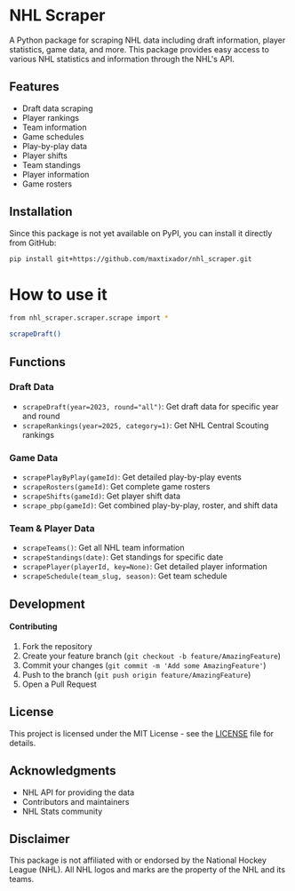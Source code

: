 # NHL Scraper

A Python package for scraping NHL data including draft information, player statistics, game data, and more. This package provides easy access to various NHL statistics and information through the NHL's API.

## Features

- Draft data scraping
- Player rankings
- Team information
- Game schedules
- Play-by-play data
- Player shifts
- Team standings
- Player information
- Game rosters

## Installation

Since this package is not yet available on PyPI, you can install it directly from GitHub:
```bash
pip install git+https://github.com/maxtixador/nhl_scraper.git
```

# How to use it
```bash
from nhl_scraper.scraper.scrape import *

scrapeDraft()
```


## Functions

### Draft Data
- `scrapeDraft(year=2023, round="all")`: Get draft data for specific year and round
- `scrapeRankings(year=2025, category=1)`: Get NHL Central Scouting rankings

### Game Data
- `scrapePlayByPlay(gameId)`: Get detailed play-by-play events
- `scrapeRosters(gameId)`: Get complete game rosters
- `scrapeShifts(gameId)`: Get player shift data
- `scrape_pbp(gameId)`: Get combined play-by-play, roster, and shift data

### Team & Player Data
- `scrapeTeams()`: Get all NHL team information
- `scrapeStandings(date)`: Get standings for specific date
- `scrapePlayer(playerId, key=None)`: Get detailed player information
- `scrapeSchedule(team_slug, season)`: Get team schedule


## Development

#### Contributing
1. Fork the repository
2. Create your feature branch (`git checkout -b feature/AmazingFeature`)
3. Commit your changes (`git commit -m 'Add some AmazingFeature'`)
4. Push to the branch (`git push origin feature/AmazingFeature`)
5. Open a Pull Request

## License

This project is licensed under the MIT License - see the [LICENSE](LICENSE) file for details.

## Acknowledgments

- NHL API for providing the data
- Contributors and maintainers
- NHL Stats community

## Disclaimer

This package is not affiliated with or endorsed by the National Hockey League (NHL). All NHL logos and marks are the property of the NHL and its teams.